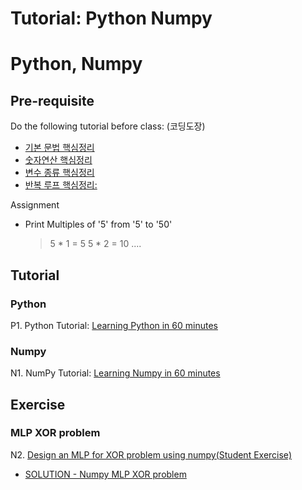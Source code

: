 # Tutorial: Python Numpy

# Python, Numpy

## Pre-requisite

Do the following tutorial before class: (코딩도장)

- [기본 문법 핵심정리](https://dojang.io/mod/page/view.php?id=2168)
- [숫자연산 핵심정리](https://dojang.io/course/view.php?id=7&section=9)
- [변수 종류 핵심정리](https://dojang.io/mod/page/view.php?id=2218)
- [반복 루프 핵심정리:](https://dojang.io/mod/page/view.php?id=2279)

Assignment

- Print Multiples of '5' from '5' to '50'

  > 5 * 1 = 5 5 * 2 = 10 ....

  

  

## Tutorial

### Python

P1. Python Tutorial: [Learning Python in 60 minutes](https://github.com/ykkimhgu/DLIP-src/blob/main/Tutorial_PythonBasics_2021.ipynb)

### Numpy

N1. NumPy Tutorial: [Learning Numpy in 60 minutes](https://github.com/ykkimhgu/DLIP-src/blob/main/Tutorial_Numpy_2021.ipynb)

## Exercise

### MLP XOR problem

N2. [Design an MLP for XOR problem using numpy(Student Exercise)](https://github.com/ykkimhgu/DLIP-src/blob/main/Tutorial_XOR_MLP_numpy_2021_Student.ipynb)

- [SOLUTION - Numpy MLP XOR problem](https://github.com/ykkimhgu/DLIP-src/blob/main/Tutorial_XOR_MLP_numpy_2021.ipynb)



